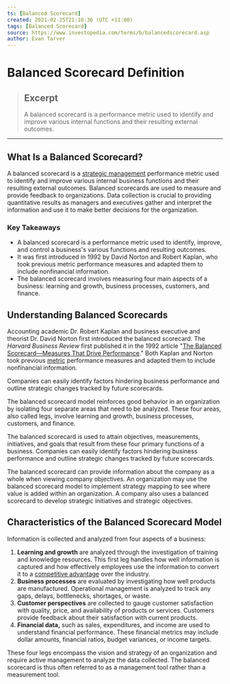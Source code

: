 ```yaml
---
ts: [Balanced Scorecard]
created: 2021-02-25T21:18:36 (UTC +11:00)
tags: [Balanced Scorecard]
source: https://www.investopedia.com/terms/b/balancedscorecard.asp
author: Evan Tarver
---
```


# Balanced Scorecard Definition

> ## Excerpt
> A balanced scorecard is a performance metric used to identify and improve various internal functions and their resulting external outcomes.

---
## What Is a Balanced Scorecard?

A balanced scorecard is a [strategic management](https://www.investopedia.com/terms/s/strategic-management.asp) performance metric used to identify and improve various internal business functions and their resulting external outcomes. Balanced scorecards are used to measure and provide feedback to organizations. Data collection is crucial to providing quantitative results as managers and executives gather and interpret the information and use it to make better decisions for the organization.

### Key Takeaways

-   A balanced scorecard is a performance metric used to identify, improve, and control a business's various functions and resulting outcomes.
-   It was first introduced in 1992 by David Norton and Robert Kaplan, who took previous metric performance measures and adapted them to include nonfinancial information.
-   The balanced scorecard involves measuring four main aspects of a business: learning and growth, business processes, customers, and finance.

## Understanding Balanced Scorecards

Accounting academic Dr. Robert Kaplan and business executive and theorist Dr. David Norton first introduced the balanced scorecard. The _Harvard Business Review_ first published it in the 1992 article "[The Balanced Scorecard—Measures That Drive Performance](https://hbr.org/1992/01/the-balanced-scorecard-measures-that-drive-performance-2)." Both Kaplan and Norton took previous [metric](https://www.investopedia.com/terms/m/metrics.asp) performance measures and adapted them to include nonfinancial information.

Companies can easily identify factors hindering business performance and outline strategic changes tracked by future scorecards.

The balanced scorecard model reinforces good behavior in an organization by isolating four separate areas that need to be analyzed. These four areas, also called legs, involve learning and growth, business processes, customers, and finance.

The balanced scorecard is used to attain objectives, measurements, initiatives, and goals that result from these four primary functions of a business. Companies can easily identify factors hindering business performance and outline strategic changes tracked by future scorecards.

The balanced scorecard can provide information about the company as a whole when viewing company objectives. An organization may use the balanced scorecard model to implement strategy mapping to see where value is added within an organization. A company also uses a balanced scorecard to develop strategic initiatives and strategic objectives.

## Characteristics of the Balanced Scorecard Model

Information is collected and analyzed from four aspects of a business:

1.  **Learning and growth** are analyzed through the investigation of training and knowledge resources. This first leg handles how well information is captured and how effectively employees use the information to convert it to a [competitive advantage](https://www.investopedia.com/terms/c/competitive_advantage.asp) over the industry.
2.  **Business processes** are evaluated by investigating how well products are manufactured. Operational management is analyzed to track any gaps, delays, bottlenecks, shortages, or waste.
3.  **Customer perspectives** are collected to gauge customer satisfaction with quality, price, and availability of products or services. Customers provide feedback about their satisfaction with current products.
4.  **Financial data,** such as sales, expenditures, and income are used to understand financial performance. These financial metrics may include dollar amounts, financial ratios, budget variances, or income targets.

These four legs encompass the vision and strategy of an organization and require active management to analyze the data collected. The balanced scorecard is thus often referred to as a management tool rather than a measurement tool.
